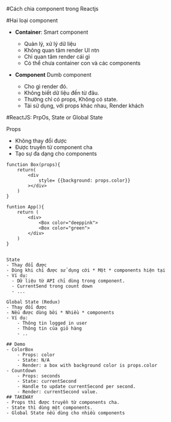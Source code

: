 #Cách chia component trong Reactjs

#Hai loại component
- **Container**: Smart component
    - Quản lý, xử lý dữ liệu
    - Không quan tâm render UI ntn
    - Chỉ quan tâm render cái gì
    - Có thể chưa container con và các components

- **Component** Dumb component
    - Cho gì render đó.
    - Không biết dữ liệu đến từ đâu.
    - Thường chỉ có props, Không có state.
    - Tái sử dụng, với props khác nhau, Render khách




#ReactJS: PrpOs, State or Global State

Props 
- Không thay đổi được
- Được truyền từ component cha
- Tạo sự đa dạng cho components
```
function Box(props){
    return(
        <div
            style= {{background: props.color}}
        ></div>
    )
}

funtion App(){
    return (
        <div>
            <Box color="deeppink">
            <Box color="green">
        </div>
    )
}


State
- Thay đổi được
- Dùng khi chỉ được sử dụng cới * Một * components hiện tại
- Ví dụ: 
  - Dữ liệu từ API chỉ dùng trong component.
  - CurrentSend trong count down
  - ...

Global State (Redux)
- Thay đổi được
- Nếu được dùng bởi * Nhiều * components
- Ví dụ:
    - Thông tin logged in user
    - Thông tin của giỏ hàng
    - ..

## Demo
- ColorBox
    - Props: color
    - State: N/A
    - Render: a box with background color is props.color
- Countdown
    - Props: seconds
    - State: currentSecond
    - Handle to update currentSecond per second.
    - Render: currentSecond value.
## TAKEWAY
- Props thì được truyền từ components cha.
- State thì dùng một components.
- Global State nếu dùng cho nhiều components